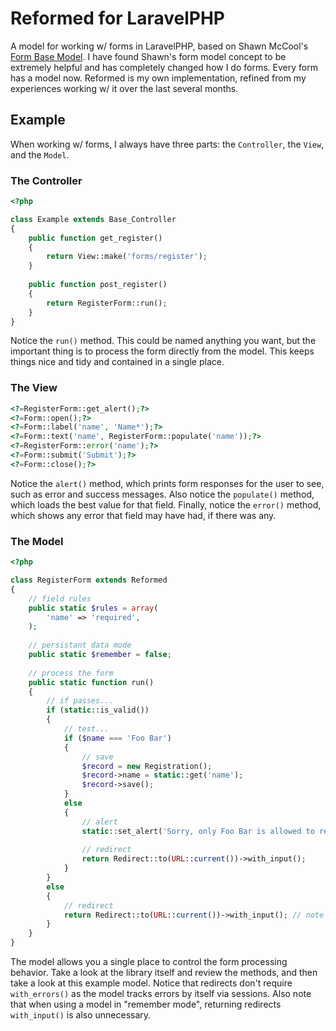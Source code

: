 # Reformed for LaravelPHP #

A model for working w/ forms in LaravelPHP, based on Shawn McCool's [Form Base Model](https://github.com/ShawnMcCool/laravel-form-base-model).  I have found Shawn's form model concept to be extremely helpful and has completely changed how I do forms.  Every form has a model now.  Reformed is my own implementation, refined from my experiences working w/ it over the last several months.

## Example ##

When working w/ forms, I always have three parts:  the ``Controller``, the ``View``, and the ``Model``.

### The Controller ###

```php
<?php

class Example extends Base_Controller
{
    public function get_register()
    {
        return View::make('forms/register');
    }
    
    public function post_register()
    {
        return RegisterForm::run();
    }
}
```

Notice the ``run()`` method.  This could be named anything you want, but the important thing is to process the form directly from the model.  This keeps things nice and tidy and contained in a single place.

### The View ###

```php
<?=RegisterForm::get_alert();?>
<?=Form::open();?>
<?=Form::label('name', 'Name*');?>
<?=Form::text('name', RegisterForm::populate('name'));?>
<?=RegisterForm::error('name');?>
<?=Form::submit('Submit');?>
<?=Form::close();?>
```

Notice the ``alert()`` method, which prints form responses for the user to see, such as error and success messages.  Also notice the ``populate()`` method, which loads the best value for that field.  Finally, notice the ``error()`` method, which shows any error that field may have had, if there was any.

### The Model ###

```php
<?php

class RegisterForm extends Reformed
{
    // field rules
    public static $rules = array(
        'name' => 'required',
    );
    
    // persistant data mode
    public static $remember = false;
    
    // process the form
    public static function run()
    {
        // if passes...
        if (static::is_valid())
        {
            // test...
            if ($name === 'Foo Bar')
            {
                // save
                $record = new Registration();
                $record->name = static::get('name');
                $record->save();
            }
            else
            {
                // alert
                static::set_alert('Sorry, only Foo Bar is allowed to register.', 'red');
                
                // redirect
                return Redirect::to(URL::current())->with_input();
            }
        }
        else
        {
            // redirect
            return Redirect::to(URL::current())->with_input(); // note with_errors() isn't needed
        }
    }
}
```

The model allows you a single place to control the form processing behavior.  Take a look at the library itself and review the methods, and then take a look at this example model.  Notice that redirects don't require ``with_errors()`` as the model tracks errors by itself via sessions.  Also note that when using a model in "remember mode", returning redirects ``with_input()`` is also unnecessary.